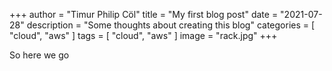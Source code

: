 +++
author = "Timur Philip Cöl"
title = "My first blog post"
date = "2021-07-28"
description = "Some thoughts about creating this blog"
categories = [
    "cloud",
    "aws"
]
tags = [
    "cloud",
    "aws"
]
image = "rack.jpg"
+++

So here we go